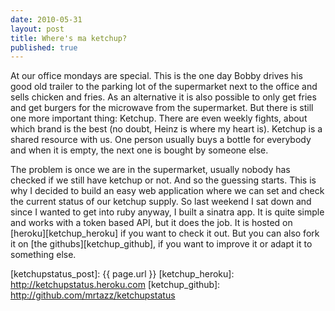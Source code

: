 ```yaml
---
date: 2010-05-31
layout: post
title: Where's ma ketchup?
published: true
---
```


At our office mondays are special. This is the one day Bobby drives his
good old trailer to the parking lot of the supermarket next to the office and sells
chicken and fries.
As an alternative it is also possible to only get fries and get burgers for the
microwave from the supermarket. But there is still one more important thing: Ketchup.
There are even weekly fights, about which brand is the best (no doubt, Heinz is where
my heart is). Ketchup is a shared resource with us. One person usually buys a bottle
for everybody and when it is empty, the next one is bought by someone else.

The problem is once we are in the supermarket, usually nobody has checked if we still
have ketchup or not. And so the guessing starts. This is why I decided to build an easy
web application where we can set and check the current status of our ketchup supply.
So last weekend I sat down and since I wanted to get into ruby anyway, I built a sinatra
app. It is quite simple and works with a token based API, but it does the job. It is hosted
on [heroku][ketchup_heroku] if you want to check it out. But you can also fork it on
[the githubs][ketchup_github], if you want to improve it or adapt it to something else.


[ketchupstatus_post]: {{ page.url }}
[ketchup_heroku]: http://ketchupstatus.heroku.com
[ketchup_github]: http://github.com/mrtazz/ketchupstatus
